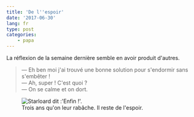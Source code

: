 ```yaml
---
title: 'De l''espoir'
date: '2017-06-30'
lang: fr
type: post
categories:
    - papa
---
```


La réflexion de la semaine dernière semble en avoir produit d'autres.

<!-- more -->

> — Eh ben moi j'ai trouvé une bonne solution pour s'endormir sans s'embêter !  
> — Ah, super ! C'est quoi ?  
> — On se calme et on dort.

<figure>
  <img src="{{ page.url }}finally.gif" alt="Starloard dit :'Enfin !'."/>
  <figcaption>Trois ans qu'on leur rabâche. Il reste de l'espoir.</figcaption>
</figure>
